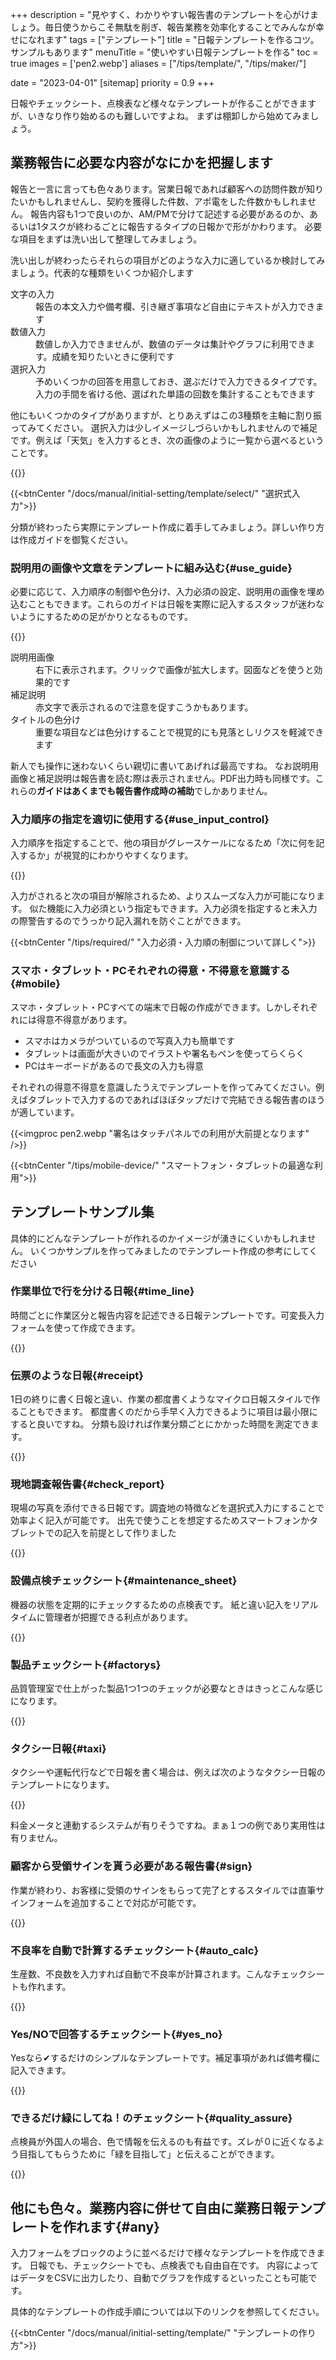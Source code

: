 +++
description = "見やすく、わかりやすい報告書のテンプレートを心がけましょう。毎日使うからこそ無駄を削ぎ、報告業務を効率化することでみんなが幸せになれます"
tags = ["テンプレート"]
title = "日報テンプレートを作るコツ。サンプルもあります"
menuTitle = "使いやすい日報テンプレートを作る"
toc = true
images = ['pen2.webp']
aliases = ["/tips/template/", "/tips/maker/"]


date = "2023-04-01"
[sitemap]
  priority = 0.9
+++

日報やチェックシート、点検表など様々なテンプレートが作ることができますが、いきなり作り始めるのも難しいですよね。
まずは棚卸しから始めてみましょう。

## 業務報告に必要な内容がなにかを把握します

報告と一言に言っても色々あります。営業日報であれば顧客への訪問件数が知りたいかもしれませんし、契約を獲得した件数、アポ電をした件数かもしれません。
報告内容も1つで良いのか、AM/PMで分けて記述する必要があるのか、あるいは1タスクが終わるごとに報告するタイプの日報かで形がかわります。
必要な項目をまずは洗い出して整理してみましょう。

洗い出しが終わったらそれらの項目がどのような入力に適しているか検討してみましょう。代表的な種類をいくつか紹介します

<dl class="basic">

<dt>文字の入力</dt>
<dd>報告の本文入力や備考欄、引き継ぎ事項など自由にテキストが入力できます</dd>

<dt>数値入力</dt>
<dd>数値しか入力できませんが、数値のデータは集計やグラフに利用できます。成績を知りたいときに便利です</dd>

<dt>選択入力</dt>
<dd>予めいくつかの回答を用意しておき、選ぶだけで入力できるタイプです。入力の手間を省ける他、選ばれた単語の回数を集計することもできます</dd>

</dl>

他にもいくつかのタイプがありますが、とりあえずはこの3種類を主軸に割り振ってみてください。
選択入力は少しイメージしづらいかもしれませんので補足です。例えば「天気」を入力するとき、次の画像のように一覧から選べるということです。


{{<icatch filename="select" msg="結果が同じなら楽な 入力の方が絶対良い" title="同じ設問で入力方法を3種類表示しました。それぞれメリット・デメリットがあります。" fontsize="30px" alice="shield">}}

{{<btnCenter "/docs/manual/initial-setting/template/select/" "選択式入力">}}

分類が終わったら実際にテンプレート作成に着手してみましょう。詳しい作り方は作成ガイドを御覧ください。



### 説明用の画像や文章をテンプレートに組み込む{#use_guide}

必要に応じて、入力順序の制御や色分け、入力必須の設定、説明用の画像を埋め込むこともできます。これらのガイドは日報を実際に記入するスタッフが迷わないようにするための足がかりとなるものです。


{{<appscreen filename="report-guide-memo" title="表現が曖昧な項目ではメモや説明用画像を付けてスタッフが迷わないようにガイドする">}}


<dl class="basic">
<dt>説明用画像</dt>
<dd>右下に表示されます。クリックで画像が拡大します。図面などを使うと効果的です</dd>
<dt>補足説明</dt>
<dd>赤文字で表示されるので注意を促すこうかもあります。</dd>
<dt>タイトルの色分け</dt>
<dd>重要な項目などは色分けすることで視覚的にも見落としリクスを軽減できます</dd>
</dl>

新人でも操作に迷わないくらい親切に書いてあげれば最高ですね。
なお説明用画像と補足説明は報告書を読む際は表示されません。PDF出力時も同様です。これらの**ガイドはあくまでも報告書作成時の補助**でしかありません。

### 入力順序の指定を適切に使用する{#use_input_control}

入力順序を指定することで、他の項目がグレースケールになるため「次に何を記入するか」が視覚的にわかりやすくなります。

{{<icatch filename="input-order" msg="入力順を指定すれば 次の入力項目が明確" title="入力の必須が空欄の場合は日報が提出できません" fontsize="30px" alice="here">}}

入力がされると次の項目が解除されるため、よりスムーズな入力が可能になります。
似た機能に入力必須という指定もできます。入力必須を指定すると未入力の際警告するのでうっかり記入漏れを防ぐことができます。

{{<btnCenter "/tips/required/" "入力必須・入力順の制御について詳しく">}}

### スマホ・タブレット・PCそれぞれの得意・不得意を意識する{#mobile}

スマホ・タブレット・PCすべての端末で日報の作成ができます。しかしそれぞれには得意不得意があります。

- スマホはカメラがついているので写真入力も簡単です
- タブレットは画面が大きいのでイラストや署名もペンを使ってらくらく
- PCはキーボードがあるので長文の入力も得意

それぞれの得意不得意を意識したうえでテンプレートを作ってみてください。例えばタブレットで入力するのであればほぼタップだけで完結できる報告書のほうが適しています。

{{<imgproc pen2.webp "署名はタッチパネルでの利用が大前提となります" />}}

{{<btnCenter "/tips/mobile-device/" "スマートフォン・タブレットの最適な利用">}}


## テンプレートサンプル集

具体的にどんなテンプレートが作れるのかイメージが湧きにくいかもしれません。
いくつかサンプルを作ってみましたのでテンプレート作成の参考にしてください


### 作業単位で行を分ける日報{#time_line}

時間ごとに作業区分と報告内容を記述できる日報テンプレートです。可変長入力フォームを使って作成できます。

{{<appscreen filename="sample11" title="時間毎に書くタイプの業務日報テンプレート2">}}

### 伝票のような日報{#receipt}

1日の終りに書く日報と違い、作業の都度書くようなマイクロ日報スタイルで作ることもできます。
都度書くのだから手早く入力できるように項目は最小限にすると良いですね。
分類も設ければ作業分類ごとにかかった時間を測定できます。

{{<appscreen filename="sample3" title="マイクロ日報テンプレート">}}

### 現地調査報告書{#check_report}

現場の写真を添付できる日報です。調査地の特徴などを選択式入力にすることで効率よく記入が可能です。
出先で使うことを想定するためスマートフォンかタブレットでの記入を前提として作りました

{{<appscreen filename="sample4" title="現地調査報告書のテンプレート">}}

### 設備点検チェックシート{#maintenance_sheet}

機器の状態を定期的にチェックするための点検表です。
紙と違い記入をリアルタイムに管理者が把握できる利点があります。

{{<appscreen filename="sample6" title="設備点検チェックシートのテンプレート（簡易版）">}}

### 製品チェックシート{#factorys}

品質管理室で仕上がった製品1つ1つのチェックが必要なときはきっとこんな感じになります。


{{<appscreen filename="sample8" title="製品品質チェックシートのテンプレート">}}

### タクシー日報{#taxi}

タクシーや運転代行などで日報を書く場合は、例えば次のようなタクシー日報のテンプレートになります。

{{<appscreen filename="sample9" title="タクシー日報のテンプレート">}}

料金メータと連動するシステムが有りそうですね。まぁ１つの例であり実用性は有りません。

### 顧客から受領サインを貰う必要がある報告書{#sign}

作業が終わり、お客様に受領のサインをもらって完了とするスタイルでは直筆サインフォームを追加することで対応が可能です。

{{<appscreen filename="sample10" title="署名欄ありの完了報告書テンプレート">}}





### 不良率を自動で計算するチェックシート{#auto_calc}

生産数、不良数を入力すれば自動で不良率が計算されます。こんなチェックシートも作れます。

{{<appscreen filename="auto-calc" title="生産数と不良数から不良率を自動で計算できるチェックシート">}}


### Yes/NOで回答するチェックシート{#yes_no}

Yesなら✔するだけのシンプルなテンプレートです。補足事項があれば備考欄に記入できます。

{{<appscreen filename="sample12" title="設備点検チェックシートのサンプル">}}

### できるだけ緑にしてね！のチェックシート{#quality_assure}

点検員が外国人の場合、色で情報を伝えるのも有益です。ズレが０に近くなるよう目指してもらうために「緑を目指して」と伝えることができます。

{{<appscreen filename="sample13" title="">}}



## 他にも色々。業務内容に併せて自由に業務日報テンプレートを作れます{#any}

入力フォームをブロックのように並べるだけで様々なテンプレートを作成できます。
日報でも、チェックシートでも、点検表でも自由自在です。
内容によってはデータをCSVに出力したり、自動でグラフを作成するといったことも可能です。

具体的なテンプレートの作成手順については以下のリンクを参照してください。

{{<btnCenter "/docs/manual/initial-setting/template/" "テンプレートの作り方">}}
